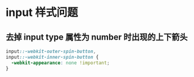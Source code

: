 # input 样式问题

## 去掉 input type 属性为 number 时出现的上下箭头

```css
input::-webkit-outer-spin-button,
input::-webkit-inner-spin-button {
  -webkit-appearance: none !important;
}
```
